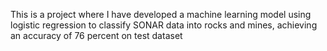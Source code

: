  This is a project where I have developed a machine learning model using logistic regression to classify SONAR data into rocks and mines,
achieving an accuracy of 76 percent on test dataset
